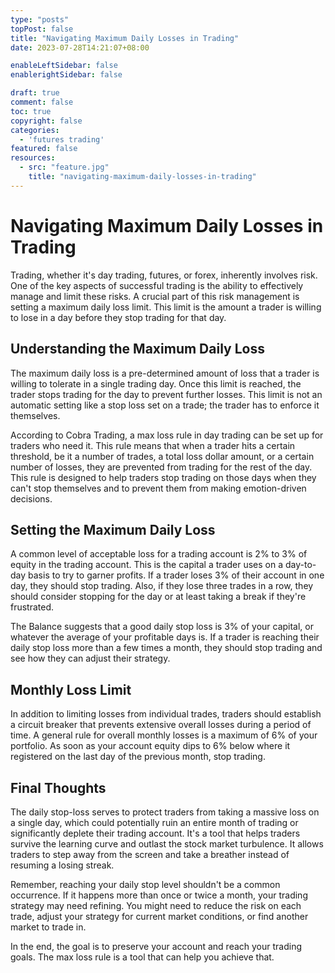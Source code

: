 ```yaml
---
type: "posts"
topPost: false
title: "Navigating Maximum Daily Losses in Trading"
date: 2023-07-28T14:21:07+08:00

enableLeftSidebar: false
enablerightSidebar: false

draft: true
comment: false
toc: true
copyright: false
categories: 
  - 'futures trading'
featured: false
resources: 
  - src: "feature.jpg"
    title: "navigating-maximum-daily-losses-in-trading"
---
```


# Navigating Maximum Daily Losses in Trading

Trading, whether it's day trading, futures, or forex, inherently involves risk. One of the key aspects of successful trading is the ability to effectively manage and limit these risks. A crucial part of this risk management is setting a maximum daily loss limit. This limit is the amount a trader is willing to lose in a day before they stop trading for that day. 

## Understanding the Maximum Daily Loss

The maximum daily loss is a pre-determined amount of loss that a trader is willing to tolerate in a single trading day. Once this limit is reached, the trader stops trading for the day to prevent further losses. This limit is not an automatic setting like a stop loss set on a trade; the trader has to enforce it themselves. 

According to Cobra Trading, a max loss rule in day trading can be set up for traders who need it. This rule means that when a trader hits a certain threshold, be it a number of trades, a total loss dollar amount, or a certain number of losses, they are prevented from trading for the rest of the day. This rule is designed to help traders stop trading on those days when they can't stop themselves and to prevent them from making emotion-driven decisions.

## Setting the Maximum Daily Loss

A common level of acceptable loss for a trading account is 2% to 3% of equity in the trading account. This is the capital a trader uses on a day-to-day basis to try to garner profits. If a trader loses 3% of their account in one day, they should stop trading. Also, if they lose three trades in a row, they should consider stopping for the day or at least taking a break if they're frustrated.

The Balance suggests that a good daily stop loss is 3% of your capital, or whatever the average of your profitable days is. If a trader is reaching their daily stop loss more than a few times a month, they should stop trading and see how they can adjust their strategy.

## Monthly Loss Limit

In addition to limiting losses from individual trades, traders should establish a circuit breaker that prevents extensive overall losses during a period of time. A general rule for overall monthly losses is a maximum of 6% of your portfolio. As soon as your account equity dips to 6% below where it registered on the last day of the previous month, stop trading. 

## Final Thoughts

The daily stop-loss serves to protect traders from taking a massive loss on a single day, which could potentially ruin an entire month of trading or significantly deplete their trading account. It's a tool that helps traders survive the learning curve and outlast the stock market turbulence. It allows traders to step away from the screen and take a breather instead of resuming a losing streak. 

Remember, reaching your daily stop level shouldn't be a common occurrence. If it happens more than once or twice a month, your trading strategy may need refining. You might need to reduce the risk on each trade, adjust your strategy for current market conditions, or find another market to trade in. 

In the end, the goal is to preserve your account and reach your trading goals. The max loss rule is a tool that can help you achieve that.
